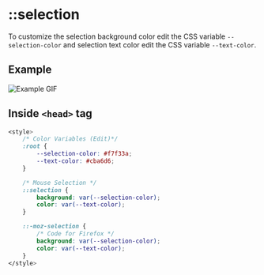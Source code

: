 # ::selection
To customize the selection background color edit the CSS variable `--selection-color` and selection text color edit the CSS variable `--text-color`. 

## Example
![Example GIF](https://user-images.githubusercontent.com/83577130/189996561-4e541c42-f857-4a28-82ab-42b818972cc1.gif)


## Inside `<head>` tag
```CSS
<style>
    /* Color Variables (Edit)*/
    :root {
        --selection-color: #f7f33a;
        --text-color: #cba6d6;
    }

    /* Mouse Selection */
    ::selection {
        background: var(--selection-color);
        color: var(--text-color);
    }

    ::-moz-selection {
        /* Code for Firefox */
        background: var(--selection-color);
        color: var(--text-color);
    }
</style>
```




